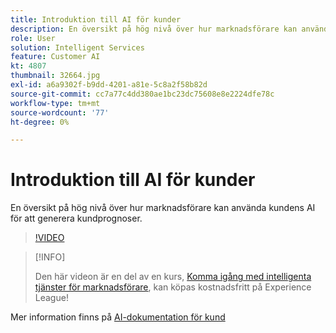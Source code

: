 ```yaml
---
title: Introduktion till AI för kunder
description: En översikt på hög nivå över hur marknadsförare kan använda kundens AI för att generera kundprognoser.
role: User
solution: Intelligent Services
feature: Customer AI
kt: 4807
thumbnail: 32664.jpg
exl-id: a6a9302f-b9dd-4201-a81e-5c8a2f58b82d
source-git-commit: cc7a77c4dd380ae1bc23dc75608e8e2224dfe78c
workflow-type: tm+mt
source-wordcount: '77'
ht-degree: 0%

---
```


# Introduktion till AI för kunder

En översikt på hög nivå över hur marknadsförare kan använda kundens AI för att generera kundprognoser.

>[!VIDEO](https://video.tv.adobe.com/v/32664?quality=12&learn=on)

>[!INFO]
>
> Den här videon är en del av en kurs, [Komma igång med intelligenta tjänster för marknadsförare](https://experienceleague.adobe.com/?recommended=ExperiencePlatform-U-1-2020.1.intelligentservices), kan köpas kostnadsfritt på Experience League!

Mer information finns på [AI-dokumentation för kund](https://experienceleague.adobe.com/docs/experience-platform/intelligent-services/customer-ai/overview.html)
